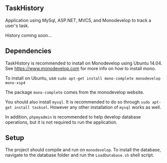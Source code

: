 TaskHistory
-------

Application using MySql, ASP.NET, MVC5, and Monodevelop to track a user's task. 

History coming soon...

Dependencies
--------

TaskHistory is recommended to install on Monodevelop using Ubuntu 14.04. See https://www.monodevelop.com for more info on how to install mono.

To install on Ubuntu, use `sudo apt-get install mono-complete monodevelop mono-xsp4`

The package `mono-complete` comes from the monodevelop website.

You should also install `mysql`. It is recommended to do so through `sudo apt-get install tasksel`. However any other installation of `mysql` works as well.

In addition, `phpmyadmin` is recommended to help develop database operations, but it is not required to run the application.

Setup
----
The project should compile and run on `monodevelop`. To install the database, navigate to the database folder and run the `LoadDatabase.sh` shell script.